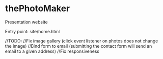 # thePhotoMaker
Presentation website


Entry point: site/home.html



//TODO: 
//Fix image gallery (click event listener on photos does not change the image)
//Bind form to email (submitting the contact form will send an email to a given address)
//Fix responsiveness 
